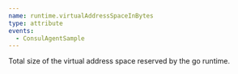 ```yaml
---
name: runtime.virtualAddressSpaceInBytes
type: attribute
events:
  - ConsulAgentSample
---
```


Total size of the virtual address space reserved by the go runtime.